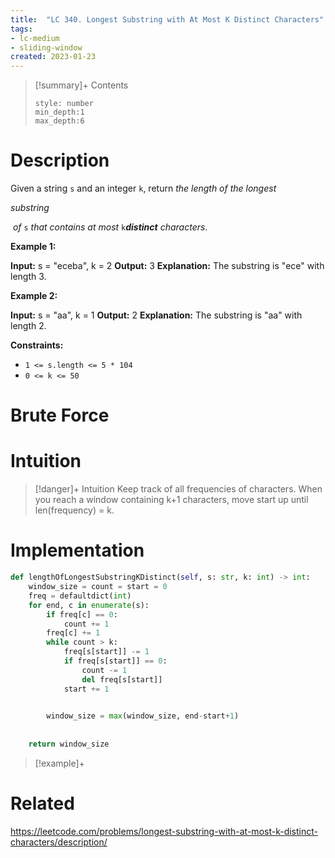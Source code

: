 ```yaml
---
title:  "LC 340. Longest Substring with At Most K Distinct Characters"
tags:
- lc-medium
- sliding-window
created: 2023-01-23
---
```


>[!summary]+ Contents
>```toc
>style: number
>min_depth:1
>max_depth:6
>```

# Description
Given a string `s` and an integer `k`, return _the length of the longest_ 

_substring_

 _of_ `s` _that contains at most_ `k`_**distinct** characters_.

**Example 1:**

**Input:** s = "eceba", k = 2
**Output:** 3
**Explanation:** The substring is "ece" with length 3.

**Example 2:**

**Input:** s = "aa", k = 1
**Output:** 2
**Explanation:** The substring is "aa" with length 2.

**Constraints:**

-   `1 <= s.length <= 5 * 104`
-   `0 <= k <= 50`


# Brute Force
# Intuition

>[!danger]+ Intuition
>Keep track of all frequencies of characters. 
>When you reach a window containing k+1 characters, move start up until len(frequency) = k. 

# Implementation
```python
def lengthOfLongestSubstringKDistinct(self, s: str, k: int) -> int:
	window_size = count = start = 0
	freq = defaultdict(int)
	for end, c in enumerate(s):
		if freq[c] == 0:
			count += 1
		freq[c] += 1
		while count > k:
			freq[s[start]] -= 1
			if freq[s[start]] == 0:
				count -= 1
				del freq[s[start]]
			start += 1

	
		window_size = max(window_size, end-start+1)
			
		
	return window_size

```

>[!example]+ 


# Related
https://leetcode.com/problems/longest-substring-with-at-most-k-distinct-characters/description/